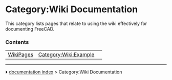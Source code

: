 # Category:Wiki Documentation
This category lists pages that relate to using the wiki effectively for documenting FreeCAD.

### Contents

|     |     |     |
| --- | --- | --- |
| [WikiPages](WikiPages.md) | [Category:Wiki:Example](Category_Wiki_Example.md) |



---
⏵ [documentation index](../README.md) > Category:Wiki Documentation
